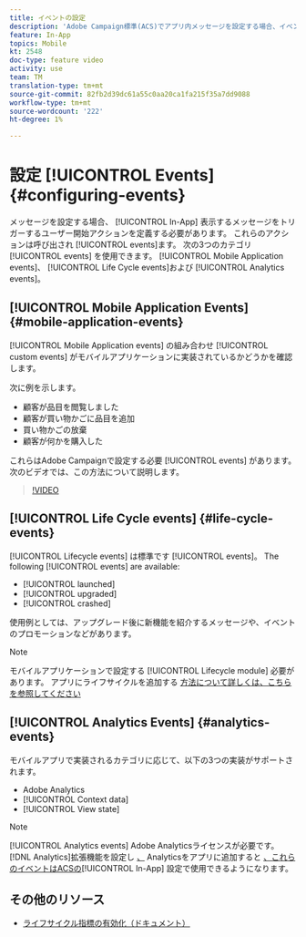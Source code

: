 ```yaml
---
title: イベントの設定
description: 'Adobe Campaign標準(ACS)でアプリ内メッセージを設定する場合、イベントが開始するアクションによって表示するメッセージがトリガーされるユーザーが定義します。 '
feature: In-App
topics: Mobile
kt: 2548
doc-type: feature video
activity: use
team: TM
translation-type: tm+mt
source-git-commit: 82fb2d39dc61a55c0aa20ca1fa215f35a7dd9088
workflow-type: tm+mt
source-wordcount: '222'
ht-degree: 1%

---
```



# 設定 [!UICONTROL Events] {#configuring-events}

メッセージを設定する場合、 [!UICONTROL In-App] 表示するメッセージをトリガーするユーザー開始アクションを定義する必要があります。 これらのアクションは呼び出され [!UICONTROL events]ます。 次の3つのカテゴリ [!UICONTROL events] を使用できます。 [!UICONTROL Mobile Application events]、 [!UICONTROL Life Cycle events]および [!UICONTROL Analytics events]。

## [!UICONTROL Mobile Application Events] {#mobile-application-events}

[!UICONTROL Mobile Application events] の組み合わせ [!UICONTROL custom events] がモバイルアプリケーションに実装されているかどうかを確認します。

次に例を示します。

* 顧客が品目を閲覧しました
* 顧客が買い物かごに品目を追加
* 買い物かごの放棄
* 顧客が何かを購入した

これらはAdobe Campaignで設定する必要 [!UICONTROL events] があります。 次のビデオでは、この方法について説明します。

>[!VIDEO](https://video.tv.adobe.com/v/26245?quality=12)

## [!UICONTROL Life Cycle events]  {#life-cycle-events}

[!UICONTROL Lifecycle events] は標準です [!UICONTROL events]。 The following [!UICONTROL events] are available:

* [!UICONTROL launched]
* [!UICONTROL upgraded]
* [!UICONTROL crashed]

使用例としては、アップグレード後に新機能を紹介するメッセージや、イベントのプロモーションなどがあります。

>[!NOTE]
>
>モバイルアプリケーションで設定する [!UICONTROL Lifecycle module] 必要があります。 アプリにライフサイクルを追加する [方法について詳しくは、こちらを参照してください](https://aep-sdks.gitbook.io/docs/using-mobile-extensions/mobile-core/lifecycle)

## [!UICONTROL Analytics Events] {#analytics-events}

モバイルアプリで実装されるカテゴリに応じて、以下の3つの実装がサポートされます。

* Adobe Analytics
* [!UICONTROL Context data]
* [!UICONTROL View state]

>[!NOTE]
>
>[!UICONTROL Analytics events] Adobe Analyticsライセンスが必要です。 [!DNL Analytics]拡張機能を設定し [、](https://aep-sdks.gitbook.io/docs/using-mobile-extensions/adobe-analytics#configure-analytics-extension-in-launch) Analyticsをアプリに追加すると [、これらのイベントはACSの](https://aep-sdks.gitbook.io/docs/using-mobile-extensions/adobe-analytics#add-analytics-to-your-app)[!UICONTROL In-App] 設定で使用できるようになります。

## その他のリソース

* [ライフサイクル指標の有効化（ドキュメント）](https://aep-sdks.gitbook.io/docs/getting-started/initialize-the-sdk#enable-lifecycle-metrics)
